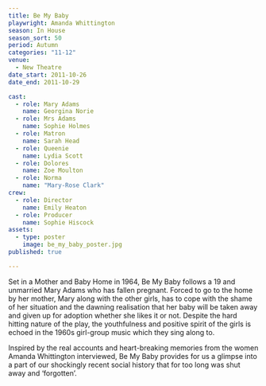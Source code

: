 ```yaml
---
title: Be My Baby
playwright: Amanda Whittington
season: In House
season_sort: 50
period: Autumn
categories: "11-12"
venue:
  - New Theatre
date_start: 2011-10-26
date_end: 2011-10-29

cast:
  - role: Mary Adams
    name: Georgina Norie
  - role: Mrs Adams
    name: Sophie Holmes
  - role: Matron
    name: Sarah Head
  - role: Queenie
    name: Lydia Scott
  - role: Dolores
    name: Zoe Moulton
  - role: Norma
    name: "Mary-Rose Clark"
crew:
  - role: Director
    name: Emily Heaton
  - role: Producer
    name: Sophie Hiscock
assets:
  - type: poster
    image: be_my_baby_poster.jpg
published: true

---
```


Set in a Mother and Baby Home in 1964, Be My Baby follows a 19 and unmarried Mary Adams who has fallen pregnant. Forced to go to the home by her mother, Mary along with the other girls, has to cope with the shame of her situation and the dawning realisation that her baby will be taken away and given up for adoption whether she likes it or not. Despite the hard hitting nature of the play, the youthfulness and positive spirit of the girls is echoed in the 1960s girl-group music which they sing along to.

Inspired by the real accounts and heart-breaking memories from the women Amanda Whittington interviewed, Be My Baby provides for us a glimpse into a part of our shockingly recent social history that for too long was shut away and ‘forgotten’.
